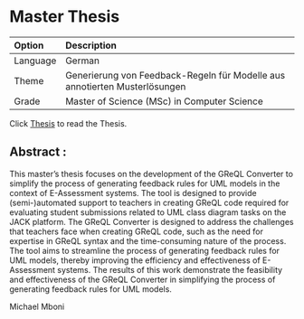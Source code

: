 # Master Thesis

| Option | Description                                                                |
|:------ |:---------------------------------------------------------------------------|
| Language   | German                                                                     |
| Theme | Generierung von Feedback-Regeln für Modelle aus annotierten Musterlösungen |
| Grade    | Master of Science (MSc) in Computer Science                                |

Click [Thesis](Masterthesis.pdf) to read the Thesis.

## Abstract :


This master’s thesis focuses on the development of the GReQL Converter to simplify the process of 
generating feedback rules for UML models in the context of E-Assessment systems. The tool
is designed to provide (semi-)automated support to teachers in creating GReQL code required for
evaluating student submissions related to UML class diagram tasks on the JACK platform. 
The GReQL Converter is designed to address the challenges that teachers face when creating
GReQL code, such as the need for expertise in GReQL syntax and the time-consuming nature of 
the process. The tool aims to streamline the process of generating feedback rules for UML
models, thereby improving the efficiency and effectiveness of E-Assessment systems. 
The results of this work demonstrate the feasibility and effectiveness of the GReQL
Converter in simplifying the process of generating feedback rules for UML models.


Michael Mboni

